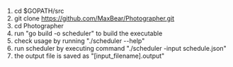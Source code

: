 1. cd $GOPATH/src
2. git clone https://github.com/MaxBear/Photographer.git
3. cd Photographer
4. run "go build -o scheduler" to build the executable 
5. check usage by running "./scheduler --help"
6. run scheduler by executing command "./scheduler -input schedule.json"
7. the output file is saved as "[input_filename].output"
